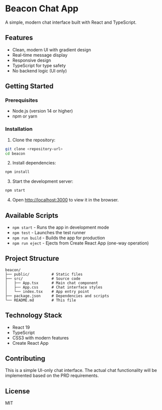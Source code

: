 # Beacon Chat App

A simple, modern chat interface built with React and TypeScript.

## Features

- Clean, modern UI with gradient design
- Real-time message display
- Responsive design
- TypeScript for type safety
- No backend logic (UI only)

## Getting Started

### Prerequisites

- Node.js (version 14 or higher)
- npm or yarn

### Installation

1. Clone the repository:
```bash
git clone <repository-url>
cd beacon
```

2. Install dependencies:
```bash
npm install
```

3. Start the development server:
```bash
npm start
```

4. Open [http://localhost:3000](http://localhost:3000) to view it in the browser.

## Available Scripts

- `npm start` - Runs the app in development mode
- `npm test` - Launches the test runner
- `npm run build` - Builds the app for production
- `npm run eject` - Ejects from Create React App (one-way operation)

## Project Structure

```
beacon/
├── public/          # Static files
├── src/             # Source code
│   ├── App.tsx      # Main chat component
│   ├── App.css      # Chat interface styles
│   └── index.tsx    # App entry point
├── package.json     # Dependencies and scripts
└── README.md        # This file
```

## Technology Stack

- React 19
- TypeScript
- CSS3 with modern features
- Create React App

## Contributing

This is a simple UI-only chat interface. The actual chat functionality will be implemented based on the PRD requirements.

## License

MIT
